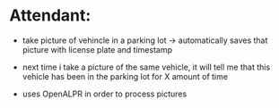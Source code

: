 # Attendant:

- take picture of vehincle in a parking lot -> automatically saves that picture with license plate and timestamp
- next time i take a picture of the same vehicle, it will tell me that this vehicle has been in the parking lot for X amount of time

- uses OpenALPR in order to process pictures